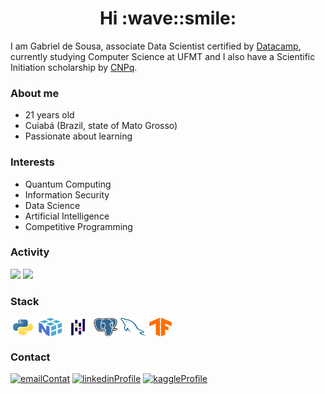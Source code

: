 <h1 align="center"> Hi :wave::smile: </h1>

I am Gabriel de Sousa, associate Data Scientist certified by [Datacamp](https://www.datacamp.com/), currently studying Computer Science at UFMT and I also have a Scientific Initiation scholarship by [CNPq](https://www.gov.br/cnpq/pt-br).
### About me
* 21 years old
* Cuiabá (Brazil, state of Mato Grosso)
* Passionate about learning

### Interests
* Quantum Computing
* Information Security
* Data Science
* Artificial Intelligence
* Competitive Programming

### Activity
<div>
  <img height="180em" src="https://github-readme-stats-sousapedroso.vercel.app/api?username=SousaPedroso&show_icons=true&theme=dracula&include_all_commits=true">
  <img height="180em" src="https://github-readme-stats-sousapedroso.vercel.app/api/top-langs/?username=SousaPedroso&langs_count=10&layout=compact&theme=dracula">
</div>

### Stack

<div>
  <img align="center" alt="pythonIcon" height="30" width="40" src="https://raw.githubusercontent.com/devicons/devicon/master/icons/python/python-original.svg">
  <img align="center" alt="numpyIcon" height="30" width="40" src="https://raw.githubusercontent.com/devicons/devicon/master/icons/numpy/numpy-original.svg">
  <img align="center" alt="pandasIcon" height="30" width="40" src="https://raw.githubusercontent.com/devicons/devicon/master/icons/pandas/pandas-original.svg">
  <img align="center" alt="postgresqlIcon" height="30" width="40" src="https://raw.githubusercontent.com/devicons/devicon/master/icons/postgresql/postgresql-original.svg">
  <img align="center" alt="mysqlIcon" height="30" width="40" src="https://raw.githubusercontent.com/devicons/devicon/master/icons/mysql/mysql-original.svg">
  <img align="center" alt="tensorflowIcon" height="30" width="40" src="https://raw.githubusercontent.com/devicons/devicon/master/icons/tensorflow/tensorflow-original.svg">
</div>

### Contact
<div>
  <a href="mailto:contato.gabrieldesousagp@gmail.com" target="_blank"><img alt="emailContat" src="https://img.shields.io/badge/Gmail-D14836?style=for-the-badge&logo=gmail&logoColor=white"></a>
  <a href="https://www.linkedin.com/in/sousapedroso/" target="_blank"><img alt="linkedinProfile" src="https://img.shields.io/badge/LinkedIn-0077B5?style=for-the-badge&logo=linkedin&logoColor=white"></a>
  <a href="https://www.kaggle.com/gdmito" target="_blank"><img alt="kaggleProfile" src="https://img.shields.io/badge/Kaggle-20BEFF?style=for-the-badge&logo=Kaggle&logoColor=white"></a>
</div>
